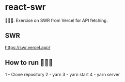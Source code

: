 # react-swr
🏋🏻‍♂️. Exercise on SWR from Vercel for API fetching.

## SWR 
https://swr.vercel.app/

## How to run 🏃🏻‍♂️
1 - Clone repository
2 - yarn
3 - yarn start
4 - yarn server
